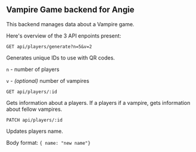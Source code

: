 ## Vampire Game backend for Angie

This backend manages data about a Vampire game. 

Here's overview of the 3 API enpoints present:

`GET api/players/generate?n=5&v=2`

Generates unique IDs to use with QR codes.

`n` - number of players

`v` - _(optional)_ number of vampires

`GET api/players/:id`

Gets information about a players. If a players if a vampire, gets information about fellow vampires.

`PATCH api/players/:id`

Updates players name.

Body format: `{ name: "new name"}`

